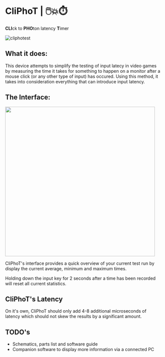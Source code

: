 # CliPhoT | 🖱️💥⏱️
**CLI**ck to **PHO**ton latency **T**imer

![cliphotest](https://user-images.githubusercontent.com/55419973/212254368-8acf8208-8d4b-4126-9289-03ec34fec686.gif)

## What it does:
This device attempts to simplify the testing of input latecy in video games by measuring the time it takes for something to happen on a monitor after a mouse click (or any other type of input) has occured.
Using this method, it takes into consideration everything that can introduce input latency.

## The Interface:
<img src="https://user-images.githubusercontent.com/55419973/212255234-c514adb5-481b-4d23-8197-ddebac0c5032.JPG" width="480">

CliPhoT's interface provides a quick overview of your current test run by display the current average, minimum and maximum times.

Holding down the input key for 2 seconds after a time has been recorded will reset all current statistics.

## CliPhoT's Latency
On it's own, CliPhoT should only add 4-8 additional microseconds of latency which should not skew the results by a significant amount.

## TODO's
- Schematics, parts list and software guide
- Companion software to display more information via a connected PC
